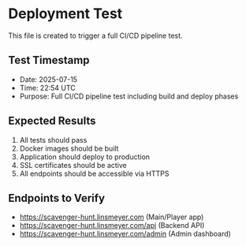 # Deployment Test

This file is created to trigger a full CI/CD pipeline test.

## Test Timestamp
- Date: 2025-07-15
- Time: 22:54 UTC
- Purpose: Full CI/CD pipeline test including build and deploy phases

## Expected Results
1. All tests should pass
2. Docker images should be built
3. Application should deploy to production
4. SSL certificates should be active
5. All endpoints should be accessible via HTTPS

## Endpoints to Verify
- https://scavenger-hunt.linsmeyer.com (Main/Player app)
- https://scavenger-hunt.linsmeyer.com/api (Backend API)
- https://scavenger-hunt.linsmeyer.com/admin (Admin dashboard)